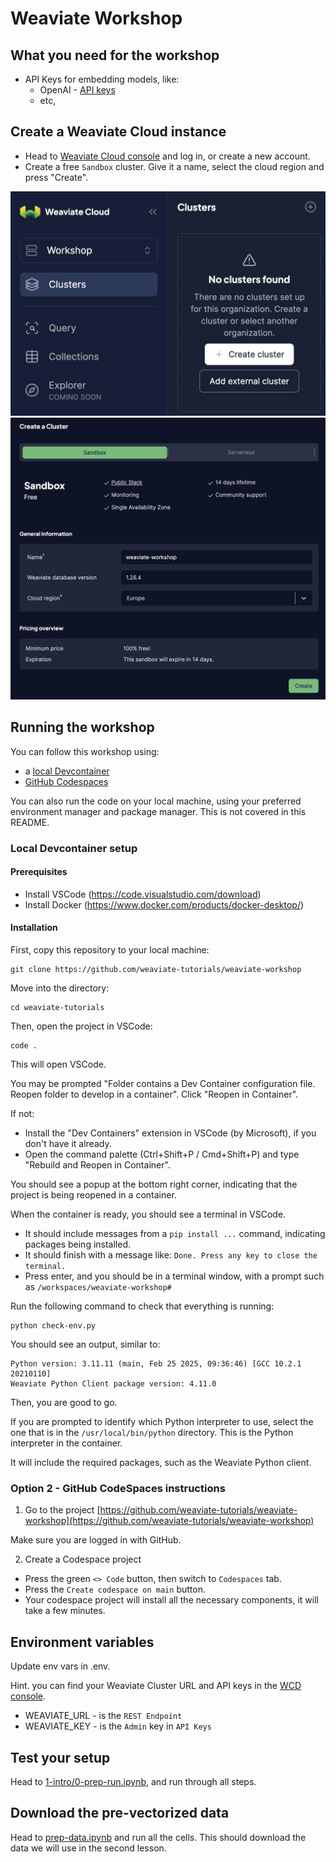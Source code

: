 # Weaviate Workshop

## What you need for the workshop

* API Keys for embedding models, like:
  * OpenAI - [API keys](https://platform.openai.com/settings/profile?tab=api-keys)
  * etc,

## Create a Weaviate Cloud instance

  * Head to [Weaviate Cloud console](https://console.weaviate.cloud/) and log in, or create a new account.
  * Create a free `Sandbox` cluster. Give it a name, select the cloud region and press "Create".

![wcd create cluster - step 1](img/wcd-create-cluster-1.jpg)
![wcd create cluster - step 2](img/wcd-create-cluster-2.jpg)

## Running the workshop

You can follow this workshop using:
- a [local Devcontainer](#local-devcontainer-setup)
- [GitHub Codespaces](#github-codespaces-setup)

You can also run the code on your local machine, using your preferred environment manager and package manager. This is not covered in this README.

### Local Devcontainer setup

#### Prerequisites

- Install VSCode (https://code.visualstudio.com/download)
- Install Docker (https://www.docker.com/products/docker-desktop/)

#### Installation

First, copy this repository to your local machine:

```shell
git clone https://github.com/weaviate-tutorials/weaviate-workshop
```

Move into the directory:

```shell
cd weaviate-tutorials
```

Then, open the project in VSCode:

```shell
code .
```

This will open VSCode.

You may be prompted "Folder contains a Dev Container configuration file. Reopen folder to develop in a container". Click "Reopen in Container".

If not:
- Install the "Dev Containers" extension in VSCode (by Microsoft), if you don't have it already.
- Open the command palette (Ctrl+Shift+P / Cmd+Shift+P) and type "Rebuild and Reopen in Container".

You should see a popup at the bottom right corner, indicating that the project is being reopened in a container.

When the container is ready, you should see a terminal in VSCode.
- It should include messages from a `pip install ...` command, indicating packages being installed.
- It should finish with a message like: `Done. Press any key to close the terminal.`
- Press enter, and you should be in a terminal window, with a prompt such as `/workspaces/weaviate-workshop#`

Run the following command to check that everything is running:

```shell
python check-env.py
```

You should see an output, similar to:

```shell
Python version: 3.11.11 (main, Feb 25 2025, 09:36:46) [GCC 10.2.1 20210110]
Weaviate Python Client package version: 4.11.0
```

Then, you are good to go.

If you are prompted to identify which Python interpreter to use, select the one that is in the `/usr/local/bin/python` directory. This is the Python interpreter in the container.

It will include the required packages, such as the Weaviate Python client.

### Option 2 - GitHub CodeSpaces instructions

1. Go to the project [https://github.com/weaviate-tutorials/weaviate-workshop](https://github.com/weaviate-tutorials/weaviate-workshop)

Make sure you are logged in with GitHub.

2. Create a Codespace project
  * Press the green `<> Code` button, then switch to `Codespaces` tab.
  * Press the `Create codespace on main` button.
  * Your codespace project will install all the necessary components, it will take a few minutes.

## Environment variables

Update env vars in .env.

Hint. you can find your Weaviate Cluster URL and API keys in the [WCD console](https://console.weaviate.cloud/).

* WEAVIATE_URL - is the `REST Endpoint`
* WEAVIATE_KEY - is the `Admin` key in `API Keys`

## Test your setup

Head to [1-intro/0-prep-run.ipynb](./1-intro/0-prep-run.ipynb), and run through all steps.

## Download the pre-vectorized data

Head to [prep-data.ipynb](./prep-data.ipynb) and run all the cells. This should download the data we will use in the second lesson.
